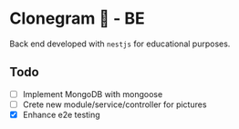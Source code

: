 # Clonegram 📸 - BE

Back end developed with `nestjs` for educational purposes.

## Todo

- [ ] Implement MongoDB with mongoose
- [ ] Crete new module/service/controller for pictures
- [x] Enhance e2e testing
